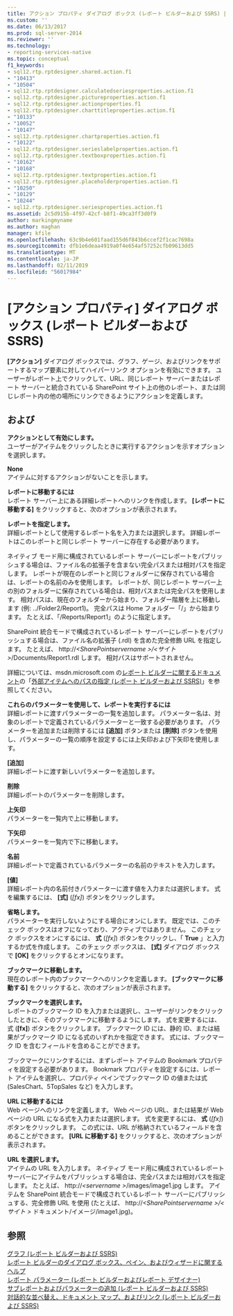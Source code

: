```yaml
---
title: アクション プロパティ ダイアログ ボックス (レポート ビルダーおよび SSRS) |Microsoft Docs
ms.custom: ''
ms.date: 06/13/2017
ms.prod: sql-server-2014
ms.reviewer: ''
ms.technology:
- reporting-services-native
ms.topic: conceptual
f1_keywords:
- sql12.rtp.rptdesigner.shared.action.f1
- "10413"
- "10504"
- sql12.rtp.rptdesigner.calculatedseriesproperties.action.f1
- sql12.rtp.rptdesigner.pictureproperties.action.f1
- sql12.rtp.rptdesigner.actionproperties.f1
- sql12.rtp.rptdesigner.charttitleproperties.action.f1
- "10133"
- "10052"
- "10147"
- sql12.rtp.rptdesigner.chartproperties.action.f1
- "10122"
- sql12.rtp.rptdesigner.serieslabelproperties.action.f1
- sql12.rtp.rptdesigner.textboxproperties.action.f1
- "10162"
- "10168"
- sql12.rtp.rptdesigner.textproperties.action.f1
- sql12.rtp.rptdesigner.placeholderproperties.action.f1
- "10250"
- "10129"
- "10244"
- sql12.rtp.rptdesigner.seriesproperties.action.f1
ms.assetid: 2c5d915b-4f97-42cf-b8f1-49ca3ff3d0f9
author: markingmyname
ms.author: maghan
manager: kfile
ms.openlocfilehash: 63c9b4e601faad155d6f843b6ccef2f1cac7698a
ms.sourcegitcommit: dfb1e6deaa4919a0f4e654af57252cfb09613dd5
ms.translationtype: MT
ms.contentlocale: ja-JP
ms.lasthandoff: 02/11/2019
ms.locfileid: "56017984"
---
```

# <a name="action-properties-dialog-box-report-builder-and-ssrs"></a>[アクション プロパティ] ダイアログ ボックス (レポート ビルダーおよび SSRS)
  **[アクション]** ダイアログ ボックスでは、グラフ、ゲージ、およびリンクをサポートするマップ要素に対してハイパーリンク オプションを有効にできます。 ユーザーがレポート上でクリックして、URL、同じレポート サーバーまたはレポート サーバーと統合されている SharePoint サイト上の他のレポート、または同じレポート内の他の場所にリンクできるようにアクションを定義します。  
  
## <a name="options"></a>および  
 **アクションとして有効にします。**  
 ユーザーがアイテムをクリックしたときに実行するアクションを示すオプションを選択します。  
  
 **None**  
 アイテムに対するアクションがないことを示します。  
  
 **レポートに移動するには**  
 レポート サーバー上にある詳細レポートへのリンクを作成します。 **[レポートに移動する]** をクリックすると、次のオプションが表示されます。  
  
 **レポートを指定します。**  
 詳細レポートとして使用するレポート名を入力または選択します。 詳細レポートはこのレポートと同じレポート サーバーに存在する必要があります。  
  
 ネイティブ モード用に構成されているレポート サーバーにレポートをパブリッシュする場合は、ファイル名の拡張子を含まない完全パスまたは相対パスを指定します。 レポートが現在のレポートと同じフォルダーに保存されている場合は、レポートの名前のみを使用します。 レポートが、同じレポート サーバー上の別のフォルダーに保存されている場合は、相対パスまたは完全パスを使用します。 相対パスは、現在のフォルダーから始まり、フォルダー階層を上に移動します (例: ../Folder2/Report1)。 完全パスは Home フォルダー「/」から始まります。 たとえば、「/Reports/Report1」のように指定します。  
  
 SharePoint 統合モードで構成されているレポート サーバーにレポートをパブリッシュする場合は、ファイル名の拡張子 (.rdl) を含めた完全修飾 URL を指定します。 たとえば、 http://*\<SharePointservername >/\<サイト >*/Documents/Report1.rdl します。 相対パスはサポートされません。  
  
 詳細については、msdn.microsoft.com の[レポート ビルダーに関するドキュメント](https://go.microsoft.com/fwlink/?LinkId=154494)の「[外部アイテムへのパスの指定 (レポート ビルダーおよび SSRS)](report-design/specifying-paths-to-external-items-report-builder-and-ssrs.md)」を参照してください。  
  
 **これらのパラメーターを使用して、レポートを実行するには**  
 詳細レポートに渡すパラメーターの一覧を追加します。 パラメーター名は、対象のレポートで定義されているパラメーターと一致する必要があります。 パラメーターを追加または削除するには **[追加]** ボタンまたは **[削除]** ボタンを使用し、パラメーターの一覧の順序を設定するには上矢印および下矢印を使用します。  
  
 **[追加]**  
 詳細レポートに渡す新しいパラメーターを追加します。  
  
 **削除**  
 詳細レポートのパラメーターを削除します。  
  
 **上矢印**  
 パラメーターを一覧内で上に移動します。  
  
 **下矢印**  
 パラメーターを一覧内で下に移動します。  
  
 **名前**  
 詳細レポートで定義されているパラメーターの名前のテキストを入力します。  
  
 **[値]**  
 詳細レポート内の名前付きパラメーターに渡す値を入力または選択します。 式を編集するには、 **[式]** (*[fx]*) ボタンをクリックします。  
  
 **省略します。**  
 パラメーターを実行しないようにする場合にオンにします。 既定では、このチェック ボックスはオフになっており、アクティブではありません。 このチェック ボックスをオンにするには、 **式** (*[fx]*) ボタンをクリックし、「 **True** 」と入力するか式を作成します。 このチェック ボックスは、 **[式]** ダイアログ ボックスで **[OK]** をクリックするとオンになります。  
  
 **ブックマークに移動します。**  
 現在のレポート内のブックマークへのリンクを定義します。 **[ブックマークに移動する]** をクリックすると、次のオプションが表示されます。  
  
 **ブックマークを選択します。**  
 レポートのブックマーク ID を入力または選択し、ユーザーがリンクをクリックしたときに、そのブックマークに移動するようにします。 式を変更するには、式 (**[fx]**) ボタンをクリックします。 ブックマーク ID には、静的 ID、または結果がブックマーク ID になる式のいずれかを指定できます。 式には、ブックマーク ID を含むフィールドを含めることができます。  
  
 ブックマークにリンクするには、まずレポート アイテムの Bookmark プロパティを設定する必要があります。 Bookmark プロパティを設定するには、レポート アイテムを選択し、プロパティ ペインでブックマーク ID の値または式 (SalesChart、5TopSales など) を入力します。  
  
 **URL に移動するには**  
 Web ページへのリンクを定義します。 Web ページの URL、または結果が Web ページの URL になる式を入力または選択します。 式を変更するには、 **式** (*[fx]*) ボタンをクリックします。 この式には、URL が格納されているフィールドを含めることができます。 **[URL に移動する]** をクリックすると、次のオプションが表示されます。  
  
 **URL を選択します。**  
 アイテムの URL を入力します。 ネイティブ モード用に構成されているレポート サーバーにアイテムをパブリッシュする場合は、完全パスまたは相対パスを指定します。 たとえば、 http://*\<servername >*/images/image1.jpg します。 アイテムを SharePoint 統合モードで構成されているレポート サーバーにパブリッシュする、完全修飾 URL を使用 (たとえば、 http://*\<SharePointservername >/\<サイト >* ドキュメント/イメージ/image1.jpg)。  
  
## <a name="see-also"></a>参照  
 [グラフ &#40;レポート ビルダーおよび SSRS&#41;](report-design/charts-report-builder-and-ssrs.md)   
 [レポート ビルダーのダイアログ ボックス、ペイン、およびウィザードに関するヘルプ](../../2014/reporting-services/report-builder-help-for-dialog-boxes-panes-and-wizards.md)   
 [レポート パラメーター &#40;レポート ビルダーおよびレポート デザイナー&#41;](report-design/report-parameters-report-builder-and-report-designer.md)   
 [サブレポートおよびパラメーターの追加 &#40;レポート ビルダーおよび SSRS&#41;](report-design/add-a-subreport-and-parameters-report-builder-and-ssrs.md)   
 [対話的な並べ替え、ドキュメント マップ、およびリンク &#40;レポート ビルダーおよび SSRS&#41;](report-design/interactive-sort-document-maps-and-links-report-builder-and-ssrs.md)  
  
  
